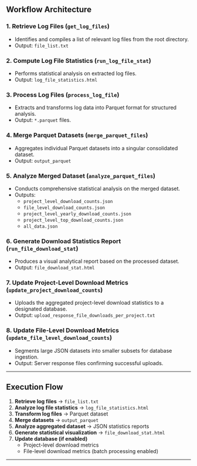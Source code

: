 
## **Workflow Architecture**
### **1. Retrieve Log Files (`get_log_files`)**
- Identifies and compiles a list of relevant log files from the root directory.
- Output: `file_list.txt`

### **2. Compute Log File Statistics (`run_log_file_stat`)**
- Performs statistical analysis on extracted log files.
- Output: `log_file_statistics.html`

### **3. Process Log Files (`process_log_file`)**
- Extracts and transforms log data into Parquet format for structured analysis.
- Output: `*.parquet` files.

### **4. Merge Parquet Datasets (`merge_parquet_files`)**
- Aggregates individual Parquet datasets into a singular consolidated dataset.
- Output: `output_parquet`

### **5. Analyze Merged Dataset (`analyze_parquet_files`)**
- Conducts comprehensive statistical analysis on the merged dataset.
- Outputs:
  - `project_level_download_counts.json`
  - `file_level_download_counts.json`
  - `project_level_yearly_download_counts.json`
  - `project_level_top_download_counts.json`
  - `all_data.json`

### **6. Generate Download Statistics Report (`run_file_download_stat`)**
- Produces a visual analytical report based on the processed dataset.
- Output: `file_download_stat.html`

### **7. Update Project-Level Download Metrics (`update_project_download_counts`)**
- Uploads the aggregated project-level download statistics to a designated database.
- Output: `upload_response_file_downloads_per_project.txt`

### **8. Update File-Level Download Metrics (`update_file_level_download_counts`)**
- Segments large JSON datasets into smaller subsets for database ingestion.
- Output: Server response files confirming successful uploads.

---

## **Execution Flow**
1. **Retrieve log files** → `file_list.txt`
2. **Analyze log file statistics** → `log_file_statistics.html`
3. **Transform log files** → Parquet dataset
4. **Merge datasets** → `output_parquet`
5. **Analyze aggregated dataset** → JSON statistics reports
6. **Generate statistical visualization** → `file_download_stat.html`
7. **Update database (if enabled)**
   - Project-level download metrics
   - File-level download metrics (batch processing enabled)

---